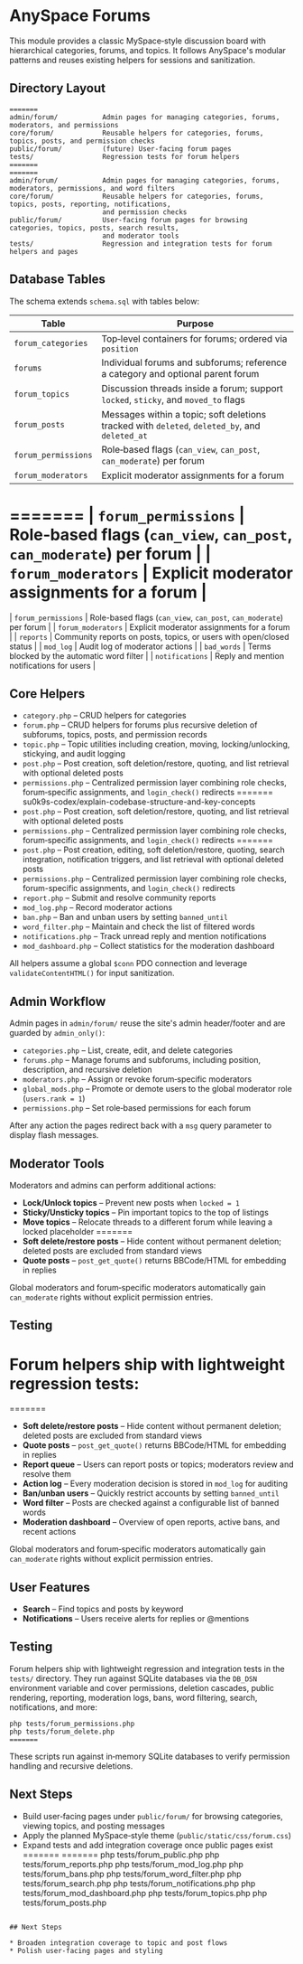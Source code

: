 # AnySpace Forums

This module provides a classic MySpace‑style discussion board with hierarchical categories, forums, and topics.  It follows AnySpace's modular patterns and reuses existing helpers for sessions and sanitization.

## Directory Layout

```
=======
admin/forum/           Admin pages for managing categories, forums, moderators, and permissions
core/forum/            Reusable helpers for categories, forums, topics, posts, and permission checks
public/forum/          (future) User‑facing forum pages
tests/                 Regression tests for forum helpers
=======
=======
admin/forum/           Admin pages for managing categories, forums, moderators, permissions, and word filters
core/forum/            Reusable helpers for categories, forums, topics, posts, reporting, notifications,
                       and permission checks
public/forum/          User-facing forum pages for browsing categories, topics, posts, search results,
                       and moderator tools
tests/                 Regression and integration tests for forum helpers and pages
 ```

## Database Tables

The schema extends `schema.sql` with tables below:

| Table | Purpose |
|-------|---------|
| `forum_categories` | Top‑level containers for forums; ordered via `position` |
| `forums` | Individual forums and subforums; reference a category and optional parent forum |
| `forum_topics` | Discussion threads inside a forum; support `locked`, `sticky`, and `moved_to` flags |
| `forum_posts` | Messages within a topic; soft deletions tracked with `deleted`, `deleted_by`, and `deleted_at` |
| `forum_permissions` | Role‑based flags (`can_view`, `can_post`, `can_moderate`) per forum |
| `forum_moderators` | Explicit moderator assignments for a forum |
=======
| `forum_permissions` | Role‑based flags (`can_view`, `can_post`, `can_moderate`) per forum |
| `forum_moderators` | Explicit moderator assignments for a forum |
=======
| `forum_permissions` | Role-based flags (`can_view`, `can_post`, `can_moderate`) per forum |
| `forum_moderators` | Explicit moderator assignments for a forum |
| `reports` | Community reports on posts, topics, or users with open/closed status |
| `mod_log` | Audit log of moderator actions |
| `bad_words` | Terms blocked by the automatic word filter |
| `notifications` | Reply and mention notifications for users |
 
## Core Helpers

* `category.php` – CRUD helpers for categories
* `forum.php` – CRUD helpers for forums plus recursive deletion of subforums, topics, posts, and permission records
* `topic.php` – Topic utilities including creation, moving, locking/unlocking, stickying, and audit logging
* `post.php` – Post creation, soft deletion/restore, quoting, and list retrieval with optional deleted posts
* `permissions.php` – Centralized permission layer combining role checks, forum‑specific assignments, and `login_check()` redirects
=======
su0k9s-codex/explain-codebase-structure-and-key-concepts
* `post.php` – Post creation, soft deletion/restore, quoting, and list retrieval with optional deleted posts
* `permissions.php` – Centralized permission layer combining role checks, forum‑specific assignments, and `login_check()` redirects
=======
* `post.php` – Post creation, editing, soft deletion/restore, quoting, search integration, notification triggers,
  and list retrieval with optional deleted posts
* `permissions.php` – Centralized permission layer combining role checks, forum-specific assignments,
  and `login_check()` redirects
* `report.php` – Submit and resolve community reports
* `mod_log.php` – Record moderator actions
* `ban.php` – Ban and unban users by setting `banned_until`
* `word_filter.php` – Maintain and check the list of filtered words
* `notifications.php` – Track unread reply and mention notifications
* `mod_dashboard.php` – Collect statistics for the moderation dashboard
 

All helpers assume a global `$conn` PDO connection and leverage `validateContentHTML()` for input sanitization.

## Admin Workflow

Admin pages in `admin/forum/` reuse the site's admin header/footer and are guarded by `admin_only()`:

* `categories.php` – List, create, edit, and delete categories
* `forums.php` – Manage forums and subforums, including position, description, and recursive deletion
* `moderators.php` – Assign or revoke forum‑specific moderators
* `global_mods.php` – Promote or demote users to the global moderator role (`users.rank = 1`)
* `permissions.php` – Set role‑based permissions for each forum

After any action the pages redirect back with a `msg` query parameter to display flash messages.

## Moderator Tools

Moderators and admins can perform additional actions:

* **Lock/Unlock topics** – Prevent new posts when `locked = 1`
* **Sticky/Unsticky topics** – Pin important topics to the top of listings
* **Move topics** – Relocate threads to a different forum while leaving a locked placeholder
=======
* **Soft delete/restore posts** – Hide content without permanent deletion; deleted posts are excluded from standard views
* **Quote posts** – `post_get_quote()` returns BBCode/HTML for embedding in replies

Global moderators and forum‑specific moderators automatically gain `can_moderate` rights without explicit permission entries.

## Testing

Forum helpers ship with lightweight regression tests:
=======
=======
* **Soft delete/restore posts** – Hide content without permanent deletion; deleted posts are excluded
  from standard views
* **Quote posts** – `post_get_quote()` returns BBCode/HTML for embedding in replies
* **Report queue** – Users can report posts or topics; moderators review and resolve them
* **Action log** – Every moderation decision is stored in `mod_log` for auditing
* **Ban/unban users** – Quickly restrict accounts by setting `banned_until`
* **Word filter** – Posts are checked against a configurable list of banned words
* **Moderation dashboard** – Overview of open reports, active bans, and recent actions

Global moderators and forum‑specific moderators automatically gain `can_moderate` rights without
explicit permission entries.

## User Features

* **Search** – Find topics and posts by keyword
* **Notifications** – Users receive alerts for replies or @mentions

## Testing

Forum helpers ship with lightweight regression and integration tests in the `tests/` directory.
They run against SQLite databases via the `DB_DSN` environment variable and cover permissions,
deletion cascades, public rendering, reporting, moderation logs, bans, word filtering, search,
notifications, and more:

```
php tests/forum_permissions.php
php tests/forum_delete.php
=======
```

These scripts run against in‑memory SQLite databases to verify permission handling and recursive deletions.

## Next Steps

* Build user‑facing pages under `public/forum/` for browsing categories, viewing topics, and posting messages
* Apply the planned MySpace‑style theme (`public/static/css/forum.css`)
* Expand tests and add integration coverage once public pages exist
=======
=======
php tests/forum_public.php
php tests/forum_reports.php
php tests/forum_mod_log.php
php tests/forum_bans.php
php tests/forum_word_filter.php
php tests/forum_search.php
php tests/forum_notifications.php
php tests/forum_mod_dashboard.php
php tests/forum_topics.php
php tests/forum_posts.php
```

## Next Steps

* Broaden integration coverage to topic and post flows
* Polish user‑facing pages and styling
